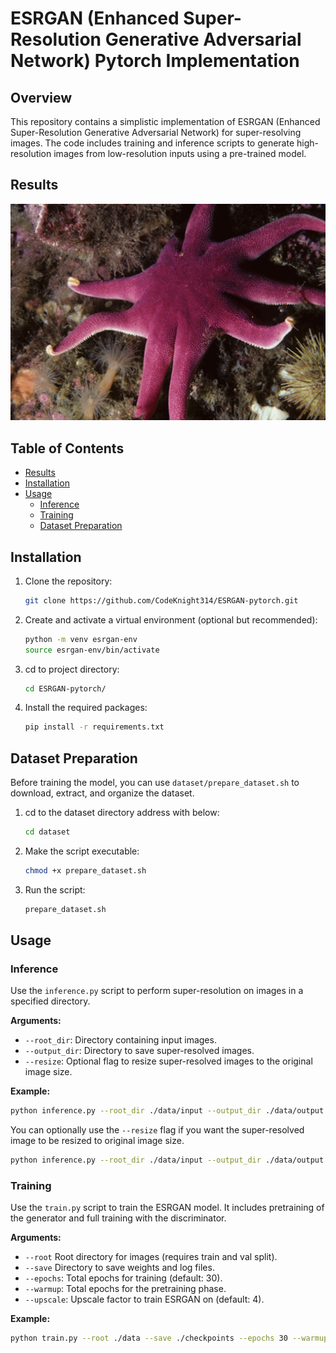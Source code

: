 # ESRGAN (Enhanced Super-Resolution Generative Adversarial Network) Pytorch Implementation

## Overview

This repository contains a simplistic implementation of ESRGAN (Enhanced Super-Resolution Generative Adversarial Network) for super-resolving images. The code includes training and inference scripts to generate high-resolution images from low-resolution inputs using a pre-trained model.

## Results
<p align="center">
  <img src="resources/gif/combine.gif" alt="Switching between Low-Resolution and Super-Resolved Image">
</p>

## Table of Contents
- [Results](#results)
- [Installation](#installation)
- [Usage](#usage)
  - [Inference](#inference)
  - [Training](#training)
  - [Dataset Preparation](#dataset-preparation)

## Installation

1. Clone the repository:
    ```bash
    git clone https://github.com/CodeKnight314/ESRGAN-pytorch.git
    ```

2. Create and activate a virtual environment (optional but recommended):
    ```bash
    python -m venv esrgan-env
    source esrgan-env/bin/activate
    ```

3. cd to project directory: 
    ```bash 
    cd ESRGAN-pytorch/
    ```

4. Install the required packages:
    ```bash
    pip install -r requirements.txt
    ```

## Dataset Preparation

Before training the model, you can use `dataset/prepare_dataset.sh` to download, extract, and organize the dataset.

1. cd to the dataset directory address with below: 
    ```bash
    cd dataset
    ```

2. Make the script executable:

    ```bash
    chmod +x prepare_dataset.sh
    ```

3. Run the script:

    ```bash
    prepare_dataset.sh
    ```
    
## Usage

### Inference

Use the `inference.py` script to perform super-resolution on images in a specified directory.

**Arguments:**
- `--root_dir`: Directory containing input images.
- `--output_dir`: Directory to save super-resolved images.
- `--resize`: Optional flag to resize super-resolved images to the original image size.

**Example:**
```bash
python inference.py --root_dir ./data/input --output_dir ./data/output
```

You can optionally use the `--resize` flag if you want the super-resolved image to be resized to original image size.

```bash
python inference.py --root_dir ./data/input --output_dir ./data/output --resize 
```

### Training
Use the `train.py` script to train the ESRGAN model. It includes pretraining of the generator and full training with the discriminator.

**Arguments:**
- `--root` Root directory for images (requires train and val split).
- `--save` Directory to save weights and log files.
- `--epochs`: Total epochs for training (default: 30).
- `--warmup`: Total epochs for the pretraining phase.
- `--upscale`: Upscale factor to train ESRGAN on (default: 4).

**Example:**
```bash
python train.py --root ./data --save ./checkpoints --epochs 30 --warmup 5 --upscale 4
```
